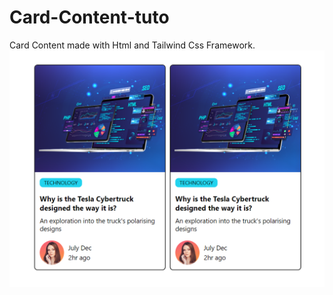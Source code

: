 # Card-Content-tuto
Card Content made with Html and Tailwind Css Framework.
![Card COntent](zCard.png)

